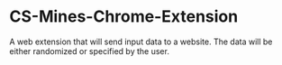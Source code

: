 # CS-Mines-Chrome-Extension
A web extension that will send input data to a website. The data will be either randomized or specified by the user. 
